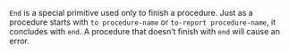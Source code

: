 ﻿`End` is a special primitive used only to finish a procedure. Just as a procedure starts with `to procedure-name` or `to-report procedure-name`, it concludes with `end`. A procedure that doesn’t finish with `end` will cause an error. 